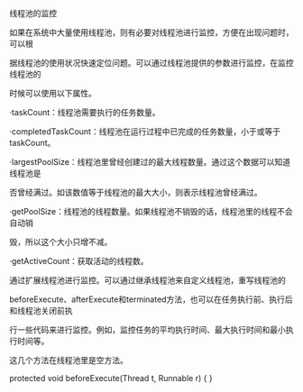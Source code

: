 线程池的监控

如果在系统中大量使用线程池，则有必要对线程池进行监控，方便在出现问题时，可以根

据线程池的使用状况快速定位问题。可以通过线程池提供的参数进行监控，在监控线程池的

时候可以使用以下属性。

·taskCount：线程池需要执行的任务数量。

·completedTaskCount：线程池在运行过程中已完成的任务数量，小于或等于taskCount。

·largestPoolSize：线程池里曾经创建过的最大线程数量。通过这个数据可以知道线程池是

否曾经满过。如该数值等于线程池的最大大小，则表示线程池曾经满过。

·getPoolSize：线程池的线程数量。如果线程池不销毁的话，线程池里的线程不会自动销

毁，所以这个大小只增不减。

·getActiveCount：获取活动的线程数。

通过扩展线程池进行监控。可以通过继承线程池来自定义线程池，重写线程池的

beforeExecute、afterExecute和terminated方法，也可以在任务执行前、执行后和线程池关闭前执

行一些代码来进行监控。例如，监控任务的平均执行时间、最大执行时间和最小执行时间等。

这几个方法在线程池里是空方法。

protected void beforeExecute\(Thread t, Runnable r\) { }

